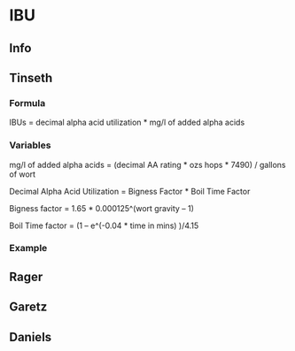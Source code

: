 # IBU

## Info

## Tinseth

### Formula

IBUs = decimal alpha acid utilization * mg/l of added alpha acids

### Variables

mg/l of added alpha acids = (decimal AA rating * ozs hops * 7490) / gallons of wort

Decimal Alpha Acid Utilization = Bigness Factor * Boil Time Factor

Bigness factor = 1.65 * 0.000125^(wort gravity – 1)

Boil Time factor = (1 – e^(-0.04 * time in mins) )/4.15

### Example





## Rager


## Garetz


## Daniels
